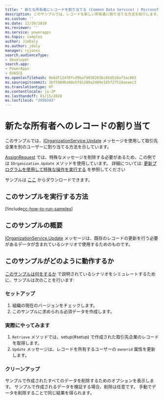 ```yaml
---
title: " 新たな所有者にレコードを割り当てる (Common Data Service) | MicrosoftDocs"
description: このサンプルでは、レコードを新しい所有者に割り当てる方法を紹介します。
ms.custom: ''
ms.date: 12/20/2019
ms.reviewer: ''
ms.service: powerapps
ms.topic: samples
author: JimDaly
ms.author: jdaly
manager: ryjones
search.audienceType:
- developer
search.app:
- PowerApps
- D365CE
ms.openlocfilehash: 0e6df124f8fcd9baf4658263bc65d510af3ac003
ms.sourcegitcommit: 3bf59896a98e5f01289a2489e185f27518aeaec3
ms.translationtype: HT
ms.contentlocale: ja-JP
ms.lasthandoff: 01/15/2020
ms.locfileid: "2956343"
---
```

# <a name="assign-a-record-to-a-new-owner"></a>新たな所有者へのレコードの割り当て

このサンプルでは、[IOrganizationService.Update](https://docs.microsoft.com/dotnet/api/microsoft.xrm.sdk.iorganizationservice.update?view=dynamics-general-ce-9) メッセージを使用して取引先企業を別のユーザーに割り当てる方法を示しています。

[AssignRequest](https://docs.microsoft.com/dotnet/api/microsoft.crm.sdk.messages.assignrequest?view=dynamics-general-ce-9) では、特殊なメッセージを削除する必要があるため、この例では `IOrganization.Update` メソッドを使用しています。 詳細については: [更新プログラムを使用して特殊な操作を実行する](https://docs.microsoft.com/powerapps/developer/common-data-service/special-update-operation-behavior) を参照してください

サンプルは [ここ](https://github.com/microsoft/PowerApps-Samples/tree/master/cds/orgsvc/C%23/AssignRecordToNewOwner) からダウンロードできます。

## <a name="how-to-run-this-sample"></a>このサンプルを実行する方法

[!include[cc-how-to-run-samples](../../includes/cc-how-to-run-samples.md)]

## <a name="what-this-sample-does"></a>このサンプルの概要

[IOrganizationService.Update](https://docs.microsoft.com/dotnet/api/microsoft.xrm.sdk.iorganizationservice.update?view=dynamics-general-ce-9) メッセージは、既存のレコードの更新を行う必要があるデータが含まれているシナリオで使用するためのものです。

## <a name="how-this-sample-works"></a>このサンプルがどのように動作するか

[このサンプルは何をするか](#what-this-sample-does) で説明されているシナリオをシミュレートするために、サンプルは次のことを行います:

### <a name="setup"></a>セットアップ

1. 組織の現在のバージョンをチェックします。 
1. このサンプルに求められる必須データを作成します。

### <a name="demonstrate"></a>実際にやってみます

1. `Retrieve` メソッドでは、setup(#setup) で作成された取引先企業のレコードを取得します。
1. `Update` メッセージは、レコードを所有するユーザーの `ownerid` 属性を更新します。 

### <a name="clean-up"></a>クリーンアップ

サンプルで作成されたすべてのデータを削除するためのオプションを表示します。 サンプルで作成されるデータを検証する場合、削除は任意です。 手動でデータを削除することで同じ結果を得られます。